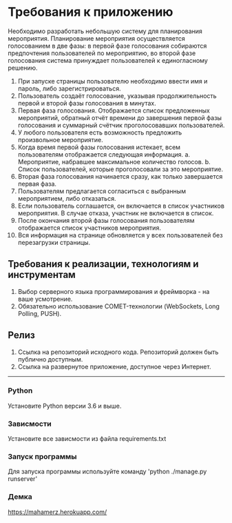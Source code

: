# Требования к приложению
Необходимо разработать небольшую систему для планирования мероприятия. Планирование
мероприятия осуществляется голосованием в две фазы: в первой фазе голосования собираются
предпочтения пользователей по мероприятию, во второй фазе голосования система принуждает
пользователей к единогласному решению.
1. При запуске страницы пользователю необходимо ввести имя и пароль, либо
зарегистрироваться.
2. Пользователь создаёт голосование, указывая продолжительность первой и второй фазы
голосования в минутах.
3. Первая фаза голосования. Отображается список предложенных мероприятий, обратный отчёт
времени до завершения первой фазы голосования и суммарный счётчик проголосовавших
пользователей.
4. У любого пользователя есть возможность предложить произвольное мероприятие.
5. Когда время первой фазы голосования истекает, всем пользователям отображается
следующая информация.
a. Мероприятие, набравшее максимальное количество голосов.
b. Cписок пользователей, которые проголосовали за это мероприятие.
6. Вторая фаза голосования начинается сразу, как только завершается первая фаза.
7. Пользователям предлагается согласиться с выбранным мероприятием, либо отказаться.
8. Если пользователь соглашается, он включается в список участников мероприятия. В случае
отказа, участник не включается в список.
9. После окончания второй фазы голосования пользователям отображается список участников
мероприятия.
10. Вся информация на странице обновляется у всех пользователей без перезагрузки страницы.
## Требования к реализации, технологиям и инструментам
1. Выбор серверного языка программирования и фреймворка - на ваше усмотрение.
2. Обязательно использование COMET-технологии (WebSockets, Long Polling, PUSH).
## Релиз
1. Ссылка на репозиторий исходного кода. Репозиторий должен быть публично доступным.
2. Ссылка на развернутое приложение, доступное через Интернет.
_______________________________________________________________________________
### Python
Установите Python версии 3.6 и выше.
### Зависмости
Установите все зависмости из файла requirements.txt
### Запуск программы
Для запуска программы используйте команду 'python ./manage.py runserver'
### Демка
https://mahamerz.herokuapp.com/